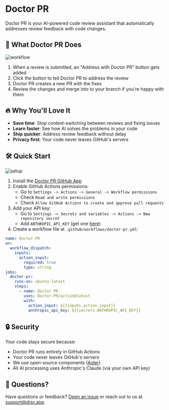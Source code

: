 # Doctor PR

Doctor PR is your AI-powered code review assistant that automatically addresses review feedback with code changes.

## 🚀 What Doctor PR Does
![workflow](https://github.com/user-attachments/assets/57da5353-c02f-48bb-a411-bd59c7d38ac4)

1. When a review is submitted, an "Address with Doctor PR" button gets added
2. Click the button to tell Doctor PR to address the review
3. Doctor PR creates a new PR with the fixes
4. Review the changes and merge into to your branch if you're happy with them

## 🔥 Why You'll Love It

- **Save time**: Stop context-switching between reviews and fixing issues
- **Learn faster**: See how AI solves the problems in your code
- **Ship quicker**: Address review feedback without delay
- **Privacy first**: Your code never leaves GitHub's servers

## 🛠️ Quick Start
![setup](https://github.com/user-attachments/assets/d939d6e6-6893-4026-b6b9-972f4858bc9a)

1. Install the [Doctor PR GitHub App](https://github.com/apps/doctor-pr)
2. Enable GitHub Actions permissions:
   - Go to `Settings -> Actions -> General -> Workflow permissions`
   - Check `Read and write permissions`
   - Check `Allow GitHub Actions to create and approve pull requests`
3. Add your API key:
   - Go to `Settings -> Secrets and variables -> Actions -> New repository secret`
   - Add `ANTHROPIC_API_KEY` (get one [here](https://console.anthropic.com/settings/keys))
4. Create a workflow file at `.github/workflows/doctor-pr.yml`:

```yaml
name: Doctor PR
on:
  workflow_dispatch:
    inputs:
      action_input:
        required: true
        type: string
jobs:
  doctor-pr:
    runs-on: ubuntu-latest
    steps:
      - name: Doctor PR
        uses: Doctor-PR/action@latest
        with:
          action_input: ${{inputs.action_input}}
          anthropic_api_key: ${{secrets.ANTHROPIC_API_KEY}}
```

## 🔒 Security

Your code stays secure because:
- Doctor PR runs entirely in GitHub Actions
- Your code never leaves GitHub's servers
- We use open-source components ([Aider](https://github.com/Aider-AI/aider))
- All AI processing uses Anthropic's Claude (via your own API key)

## 💬 Questions?

Have questions or feedback? [Open an issue](https://github.com/Doctor-PR/action/issues) or reach out to us at [support@drpr.app](mailto:support@drpr.app).
